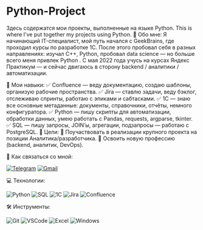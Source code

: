 # Python-Project
Здесь содержатся мои проекты, выполненные на языке Python. This is where I've put together my projects using Python.
📌 Обо мне:
Я начинающий IT-специалист, мой путь начался с GeekBrains, где проходил курсы по разработке 1С. После этого пробовал себя в разных направлениях: изучал C++, Python, пробовал data science — но больше всего меня привлек Python . С мая 2022 года учусь на курсах Яндекс Практикум — и сейчас двигаюсь в сторону backend / аналитики / автоматизации.

💼 Мои навыки:
✅ Confluence — веду документацию, создаю шаблоны, организую рабочие пространства.
✅ Jira — ставлю задачи, веду бэклог, отслеживаю спринты, работаю с эпиками и сабтасками.
✅ 1С — знаю все основные метаданные: документы, справочники, отчёты, немного конфигуратора.
✅ Python — пишу скрипты для автоматизации, обработки данных, умею работать с Pandas, requests, argparse, tkinter.
✅ SQL — пишу запросы, JOIN’ы, агрегации, подзапросы — работаю с PostgreSQL.
🎯 Цели:
🔁 Поучаствовать в реализации крупного проекта на позиции Аналитика/разработчика.
🚀 Освоить новую профессию (backend, аналитик, DevOps).

💬 Как связаться со мной:

[![Telegram](https://img.shields.io/badge/Telegram-Contact-blue?logo=telegram)](https://t.me/Nerzul70)
[![Gmail](https://img.shields.io/badge/Gmail-Email-red?logo=gmail&logoColor=white)](mailto:forester379@gmail.com)

💻 Технологии:

![Python](https://img.shields.io/badge/Python-3776AB?logo=python&logoColor=white)  ![SQL](https://img.shields.io/badge/SQL-003B5C?logo=mysql&logoColor=white)  ![1C](https://img.shields.io/badge/1C-yellow) ![Jira](https://img.shields.io/badge/Jira-0052CC?logo=jira&logoColor=white) ![Confluence](https://img.shields.io/badge/Confluence-172B4D?logo=confluence&logoColor=white)

🛠️ Инструменты:

![Git](https://img.shields.io/badge/Git-F05032?logo=git&logoColor=white)  ![VSCode](https://img.shields.io/badge/VSCode-007ACC?logo=visual-studio-code&logoColor=white)  ![Excel](https://img.shields.io/badge/Excel-217346?logo=microsoft-excel&logoColor=white)  ![Windows](https://img.shields.io/badge/Windows-0078D4?logo=windows&logoColor=white)
